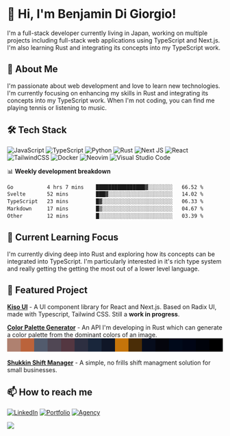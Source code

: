 # 👋 Hi, I'm Benjamin Di Giorgio! 

I'm a full-stack developer currently living in Japan, working on multiple projects including full-stack web applications using TypeScript and Next.js. I'm also learning Rust and integrating its concepts into my TypeScript work.

## 🚀 About Me
I'm passionate about web development and love to learn new technologies. I'm currently focusing on enhancing my skills in Rust and integrating its concepts into my TypeScript work. When I'm not coding, you can find me playing tennis or listening to music.


## 🛠️ Tech Stack
![JavaScript](https://img.shields.io/badge/javascript-%23323330.svg?style=for-the-badge&logo=javascript&logoColor=%23F7DF1E) 
![TypeScript](https://img.shields.io/badge/typescript-%23007ACC.svg?style=for-the-badge&logo=typescript&logoColor=white) 
![Python](https://img.shields.io/badge/python-3670A0?style=for-the-badge&logo=python&logoColor=ffdd54) 
![Rust](https://img.shields.io/badge/rust-%23000000.svg?style=for-the-badge&logo=rust&logoColor=white) 
![Next JS](https://img.shields.io/badge/Next-black?style=for-the-badge&logo=next.js&logoColor=white) 
![React](https://img.shields.io/badge/react-%2320232a.svg?style=for-the-badge&logo=react&logoColor=%2361DAFB) 
![TailwindCSS](https://img.shields.io/badge/tailwindcss-%2338B2AC.svg?style=for-the-badge&logo=tailwind-css&logoColor=white)
![Docker](https://img.shields.io/badge/docker-%230db7ed.svg?style=for-the-badge&logo=docker&logoColor=white)
![Neovim](https://img.shields.io/badge/NeoVim-%2357A143.svg?&style=for-the-badge&logo=neovim&logoColor=white)
![Visual Studio Code](https://img.shields.io/badge/Visual%20Studio%20Code-0078d7.svg?style=for-the-badge&logo=visual-studio-code&logoColor=white)

📊 **Weekly development breakdown**
<!--START_SECTION:waka-->

```txt
Go           4 hrs 7 mins    ████████████████▓░░░░░░░░   66.52 %
Svelte       52 mins         ███▓░░░░░░░░░░░░░░░░░░░░░   14.02 %
TypeScript   23 mins         █▓░░░░░░░░░░░░░░░░░░░░░░░   06.33 %
Markdown     17 mins         █▒░░░░░░░░░░░░░░░░░░░░░░░   04.67 %
Other        12 mins         █░░░░░░░░░░░░░░░░░░░░░░░░   03.39 %
```

<!--END_SECTION:waka-->

## 🎯 Current Learning Focus
I'm currently diving deep into Rust and exploring how its concepts can be integrated into TypeScript. I'm particularly interested in it's rich type system and really getting the getting the most out of a lower level language.

## 🌟 Featured Project

**[Kiso UI](https://kiso-ui.vercel.app)** -  A UI component library for React and Next.js. Based on Radix UI, made with Typescript, Tailwind CSS. Still a __work in progress__.

**[Color Palette Generator](https://github.com/bendigiorgio/image-to-palette-rust)** - An API I'm developing in Rust which can generate a color palette from the dominant colors of an image.
![Example Output](https://github.com/bendigiorgio/image-to-palette-rust/blob/master/output.png?raw=true)

**[Shukkin Shift Manager](https://www.shukkin.com/)** - A simple, no frills shift managment solution for small businesses.


## 📫 How to reach me
[![LinkedIn](https://img.shields.io/badge/linkedin-%230077B5.svg?style=for-the-badge&logo=linkedin&logoColor=white)](https://linkedin.com/in/bendigiorgio) 
[![Portfolio](https://img.shields.io/badge/Portfolio-%23000000.svg?style=for-the-badge&logo=firefox&logoColor=#FF7139)](https://www.bendigiorgio.com)
[![Agency](https://img.shields.io/badge/My%20Agency-%23000000.svg?style=for-the-badge&logo=firefox&logoColor=white)](https://www.maisondigiorgio.com)

[![](https://visitcount.itsvg.in/api?id=bendigiorgio&icon=0&color=0)](https://visitcount.itsvg.in)
